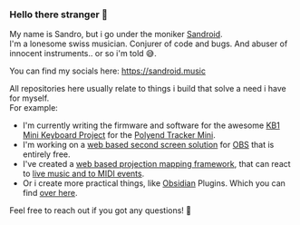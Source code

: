 ### Hello there stranger 👋

My name is Sandro, but i go under the moniker [Sandroid](https://sandroid.xyz/).<br/>
I'm a lonesome swiss musician. Conjurer of code and bugs. And abuser of innocent instruments.. or so i'm told 😅.

You can find my socials here: https://sandroid.music

All repositories here usually relate to things i build that solve a need i have for myself. <br/>
For example:

* I'm currently writing the firmware and software for the awesome [KB1 Mini Keyboard Project](https://github.com/PocketMidi/KB1) for the [Polyend Tracker Mini](https://polyend.com/tracker-mini/).
* I'm working on a [web based second screen solution](https://github.com/sandroidmusic/obs-2nd-Screen) for [OBS](https://obsproject.com/) that is entirely free.
* I've created a [web based projection mapping framework](https://github.com/sandroidmusic/projector), that can react to [live music and to MIDI events](https://www.youtube.com/watch?v=J2pfZ2ajXEs).
* Or i create more practical things, like [Obsidian](https://obsidian.md/) Plugins. Which you can find [over here](https://github.com/eatcodeplay).

Feel free to reach out if you got any questions! 🤗
